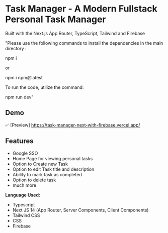 # Task Manager - A Modern Fullstack Personal Task Manager

Built with the Next.js App Router, TypeScript, Tailwind and Firebase


"Please use the following commands to install the dependencies in the main directory :

npm i 

or

npm i npm@latest


To run the code, utilize the command:

npm run dev"

## Demo

✅ [Preview] https://task-manager-next-with-firebase.vercel.app/

## Features

- Google SSO
- Home Page for viewing personal tasks
- Option to Create new Task
- Option to edit Task title and description
- Ability to mark task as completed
- Option to delete task
- much more


**Language Used:**

- Typescript
- Next JS 14 (App Router, Server Components, Client Components)
- Tailwind CSS
- CSS
- Firebase

